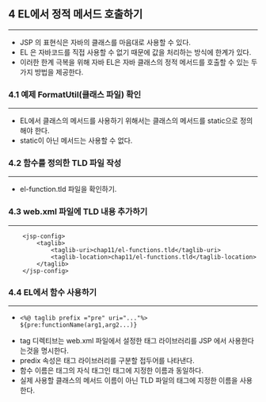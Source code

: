 ## 4 EL에서 정적 메서드 호출하기

---

* JSP 의 표현식은 자바의 클래스를 마음대로 사용할 수 있다.
* EL 은 자바코드를 직접 사용할 수 없기 때문에 값을 처리하는 방식에 한계가 있다.
* 이러한 한계 극복을 위해 자바 EL은 자바 클래스의 정적 메서드를 호출할 수 있는 두가지 방법을 제공한다.

### 4.1 예제 FormatUtil(클래스 파일) 확인

---

* EL에서 클래스의 메서드를 사용하기 위해서는 클래스의 메서드를 static으로 정의해야 한다.
* static이 아닌 메서드는 사용할 수 없다.

### 4.2 함수를 정의한 TLD 파일 작성

---

* el-function.tld 파일을 확인하기.

### 4.3 web.xml 파일에 TLD 내용 추가하기

---

```    
    <jsp-config>
        <taglib>
            <taglib-uri>chap11/el-functions.tld</taglib-uri>
            <taglib-location>chap11/el-functions.tld</taglib-location>
        </taglib>
    </jsp-config>
```

### 4.4 EL에서 함수 사용하기

---
* ``` 
  <%@ taglib prefix ="pre" uri="..."%>
  ${pre:functionName(arg1,arg2...)}
* tag 디렉티브는 web.xml 파일에서 설정한 태그 라이브러리를 JSP 에서 사용한다는것을 명시한다.
* predix 속성은 태그 라이브러리를 구분할 접두어를 나타낸다.
* 함수 이름은 <function> 태그의 자식 태그인 <name> 태그에 지정한 이름과 동일하다.
* 실제 사용할 클래스의 메서드 이름이 아닌 TLD 파일의 <name> 태그에 지정한 이름을 사용한다.